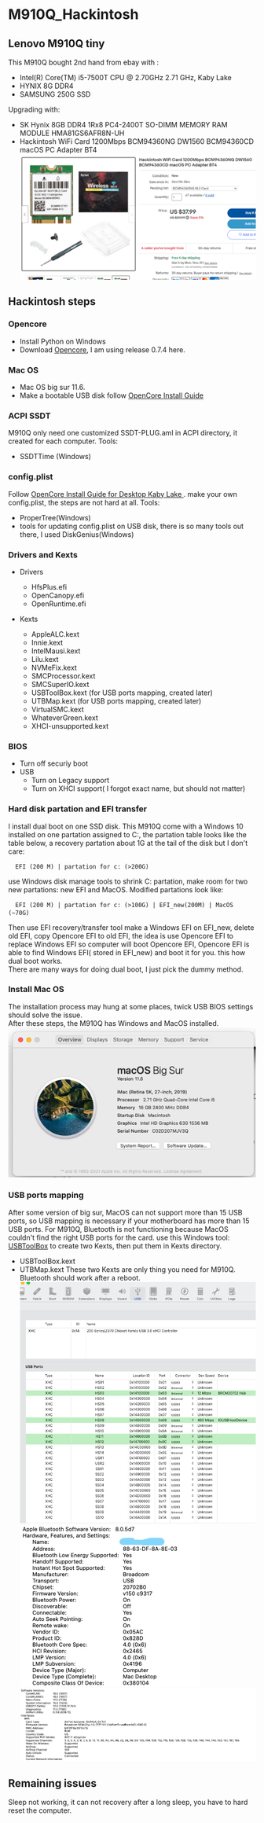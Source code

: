 # M910Q_Hackintosh
## Lenovo M910Q tiny 
This M910Q bought 2nd hand from ebay with :
* Intel(R) Core(TM) i5-7500T CPU @ 2.70GHz   2.71 GHz, Kaby Lake
* HYNIX 8G DDR4
* SAMSUNG 250G SSD

Upgrading with:
* SK Hynix 8GB DDR4 1Rx8 PC4-2400T SO-DIMM MEMORY RAM MODULE HMA81GS6AFR8N-UH
* Hackintosh WiFi Card 1200Mbps BCM94360NG DW1560 BCM94360CD macOS PC Adapter BT4
![](Docs/Images/5.png)
## Hackintosh steps
### Opencore
* Install Python on Windows
* Download [Opencore](https://github.com/acidanthera/OpenCorePkg/releases), I am using release 0.7.4 here.
### Mac OS
* Mac OS big sur 11.6. 
* Make a bootable USB disk follow [OpenCore Install Guide](https://dortania.github.io/OpenCore-Install-Guide/installer-guide/winblows-install.html)
### ACPI SSDT
M910Q only need one customized SSDT-PLUG.aml in ACPI directory, it created for each computer. Tools:
* SSDTTime (Windows)
### config.plist
Follow   [ OpenCore Install Guide for Desktop Kaby Lake ](https://dortania.github.io/OpenCore-Install-Guide/config.plist/kaby-lake.htmlhttp://google.com). make your own config.plist, the steps are not hard at all. 
Tools:
* ProperTree(Windows)
* tools for updating config.plist on USB disk, there is so many tools out there, I used DiskGenius(Windows)
### Drivers and Kexts
* Drivers
  * HfsPlus.efi
  * OpenCanopy.efi
  * OpenRuntime.efi

* Kexts
  * AppleALC.kext
  * Innie.kext
  * IntelMausi.kext
  * Lilu.kext
  * NVMeFix.kext
  * SMCProcessor.kext
  * SMCSuperIO.kext
  * USBToolBox.kext (for USB ports mapping, created later)
  * UTBMap.kext (for USB ports mapping, created later)
  * VirtualSMC.kext
  * WhateverGreen.kext
  * XHCI-unsupported.kext
### BIOS
* Turn off securiy boot
* USB
  * Turn on Legacy support
  * Turn on XHCI support( I forgot exact name, but should not matter)
### Hard disk partation and EFI transfer
I install dual boot on one SSD disk. This M910Q come with a Windows 10 installed on one partation assigned to C:, the partation table looks like the table below, a recovery partation about 1G at the tail of the disk but I don't care:  

      EFI (200 M) | partation for c: (>200G)

use Windows disk manage tools to shrink C: partation, make room for two new partations:  new EFI and MacOS. Modified partations look like:

      EFI (200 M) | partation for c: (>100G) | EFI_new(200M) | MacOS (~70G)

Then use EFI recovery/transfer tool make a Windows EFI on EFI_new, delete old EFI, copy Opencore EFI to old EFI, the idea is use Opencore EFI to replace Windows EFI so computer will boot Opencore EFI, Opencore EFI is able to find Windows EFI( stored in EFI_new) and boot it for you. this how dual boot works.  
There are many ways for doing dual boot, I just pick the dummy method. 
### Install Mac OS
The installation process may hung at some places, twick USB BIOS settings should solve the issue.  
After these steps, the M910Q has Windows and MacOS installed. 
![](Docs/Images/4.png)
### USB ports mapping
After some version of big sur, MacOS can not support more than 15 USB ports, so USB mapping is necessary if your motherboard has more than 15 USB ports. For M910Q, Bluetooth is not functioning because MacOS couldn't find the right USB ports for the card. use this Windows tool: [USBToolBox](https://github.com/USBToolBox/tool/releases) to create two Kexts, then put them in Kexts directory. 

  * USBToolBox.kext
  * UTBMap.kext
These two Kexts are only thing you need for M910Q. Bluetooth should work after a reboot. 
![](Docs/Images/1.png)
![](Docs/Images/Inked2_LI.jpg)
![](Docs/Images/3.png)
## Remaining issues
Sleep not working, it can not recovery after a long sleep, you have to hard reset the computer. 

